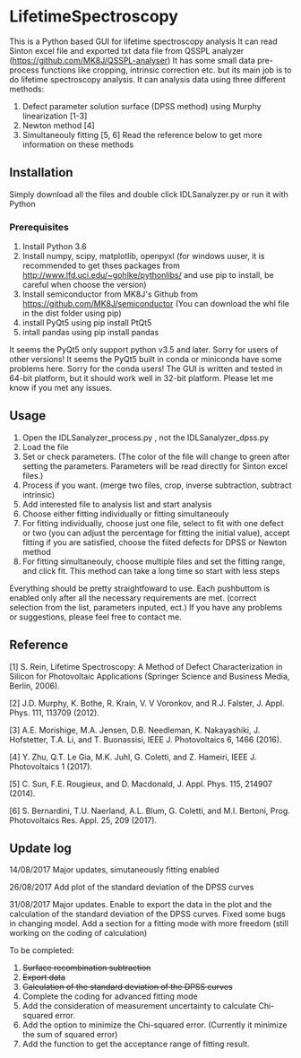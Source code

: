 # LifetimeSpectroscopy
This is a Python based GUI for lifetime spectroscopy analysis
It can read Sinton excel file and exported txt data file from QSSPL analyzer (https://github.com/MK8J/QSSPL-analyser)
It has some small data pre-process functions like cropping, intrinsic correction etc. but its main job is to do lifetime spectroscopy analysis.
It can analysis data using three different methods:
1. Defect parameter solution surface (DPSS method) using Murphy linearization [1-3]
2. Newton method [4]
3. Simultaneouly fitting [5, 6]
Read the reference below to get more information on these methods

## Installation
Simply download all the files and double click IDLSanalyzer.py or run it with Python

### Prerequisites
1. Install Python 3.6
2. Install numpy, scipy, matplotlib, openpyxl (for windows uuser, it is recommended to get thses packages from http://www.lfd.uci.edu/~gohlke/pythonlibs/ and use pip to install, be careful when choose the version)
3. Install semiconductor from MK8J's Github from https://github.com/MK8J/semiconductor (You can download the whl file in the dist folder using pip)
4. install PyQt5 using pip install PtQt5
5. intall pandas using pip install pandas

It seems the PyQt5 only support python v3.5 and later. Sorry for users of other versions!
It seems the PyQt5 built in conda or miniconda have some problems here. Sorry for the conda users!
The GUI is written and tested in 64-bit platform, but it should work well in 32-bit platform. Please let me know if you met any issues.

## Usage

1. Open the IDLSanalyzer_process.py , not the IDLSanalyzer_dpss.py
2. Load the file
3. Set or check parameters. (The color of the file will change to green after setting the parameters. Parameters will be read directly for Sinton excel files.)
4. Process if you want. (merge two files, crop, inverse subtraction, subtract intrinsic)
5. Add interested file to analysis list and start analysis
6. Choose either fitting individually or fitting simultaneouly
7. For fitting individually, choose just one file, select to fit with one defect or two (you can adjust the percentage for fitting the initial value), accept fitting if you are satisfied, choose the fiited defects for DPSS or Newton method 
8. For fitting simultaneouly, choose multiple files and set the fitting range, and click fit. This method can take a long time so start with less steps

Everything should be pretty straightfoward to use. Each pushbuttom is enabled only after all the necessary requirements are met. (correct selection from the list, parameters inputed, ect.)
If you have any problems or suggestions, please feel free to contact me.

## Reference

[1] S. Rein, Lifetime Spectroscopy: A Method of Defect Characterization in Silicon for Photovoltaic Applications (Springer Science and Business Media, Berlin, 2006).

[2] J.D. Murphy, K. Bothe, R. Krain, V. V Voronkov, and R.J. Falster, J. Appl. Phys. 111, 113709 (2012).

[3] A.E. Morishige, M.A. Jensen, D.B. Needleman, K. Nakayashiki, J. Hofstetter, T.A. Li, and T. Buonassisi, IEEE J. Photovoltaics 6, 1466 (2016).

[4] Y. Zhu, Q.T. Le Gia, M.K. Juhl, G. Coletti, and Z. Hameiri, IEEE J. Photovoltaics 1 (2017).

[5] C. Sun, F.E. Rougieux, and D. Macdonald, J. Appl. Phys. 115, 214907 (2014).

[6] S. Bernardini, T.U. Naerland, A.L. Blum, G. Coletti, and M.I. Bertoni, Prog. Photovoltaics Res. Appl. 25, 209 (2017).


## Update log
14/08/2017 Major updates, simutaneously fitting enabled

26/08/2017 Add plot of the standard deviation of the DPSS curves

31/08/2017 Major updates. Enable to export the data in the plot and the calculation of the standard deviation of the DPSS curves. Fixed some bugs in changing model. Add a section for a fitting mode with more freedom (still working on the coding of calculation)


To be completed:
1. <strike> Surface recombination subtraction </strike><br/>
2. <strike> Export data </strike><br/>
3. <strike> Calculation of the standard deviation of the DPSS curves</strike><br/>
4. Complete the coding for advanced fitting mode
5. Add the consideration of measurement uncertainty to calculate Chi-squared error.
6. Add the option to minimize the Chi-squared error. (Currently it minimize the sum of squared error)
7. Add the function to get the acceptance range of fitting result.

